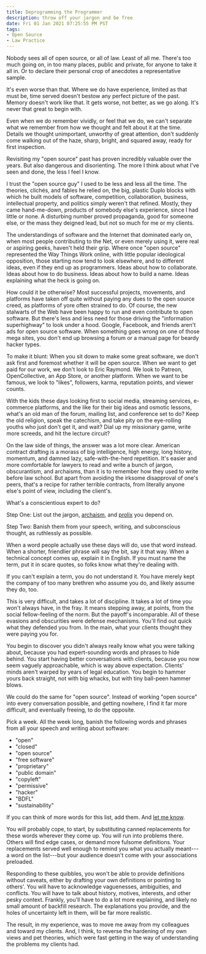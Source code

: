 ```yaml
---
title: Deprogramming the Programmer
description: throw off your jargon and be free
date: Fri 01 Jan 2021 07:25:55 PM PST
tags:
- Open Source
- Law Practice
---
```


Nobody sees all of open source, or all of law.  Least of all me.  There's too much going on, in too many places, public and private, for anyone to take it all in.  Or to declare their personal crop of anecdotes a representative sample.

It's even worse than that.  Where we do have experience, limited as that must be, time served doesn't bestow any perfect picture of the past.  Memory doesn't work like that.  It gets worse, not better, as we go along.  It's never that great to begin with.

Even when we do remember vividly, or feel that we do, we can't separate what we remember from how we thought and felt about it at the time.  Details we thought unimportant, unworthy of great attention, don't suddenly come walking out of the haze, sharp, bright, and squared away, ready for first inspection.

Revisiting my "open source" past has proven incredibly valuable over the years.  But also dangerous and disorienting.  The more I think about what I've seen and done, the less I feel I know.

I trust the "open source guy" I used to be less and less all the time.  The theories, clichés, and fables he relied on, the big, plastic Duplo blocks with which he built models of software, competition, collaboration, business, intellectual property, and politics simply weren't that refined.  Mostly, they came hand-me-down, products of somebody else's experience, since I had little or none.  A disturbing number proved propaganda, good for someone else, or the mass they deigned lead, but not so much for me or my clients.

The understandings of software and the Internet that dominated early on, when most people contributing to the Net, or even merely using it, were real or aspiring geeks, haven't held their grip.  Where once "open source" represented the Way Things Work online, with little popular ideological opposition, those starting now tend to look elsewhere, and to different ideas, even if they end up as programmers.  Ideas about how to collaborate.  Ideas about how to do business.  Ideas about how to build a name.  Ideas explaining what the heck is going on.

How could it be otherwise?  Most successful projects, movements, and platforms have taken off quite without paying any dues to the open source creed, as platforms of yore often strained to do.  Of course, the new stalwarts of the Web have been happy to run and even contribute to open software.  But there's less and less need for those driving the "information superhighway" to look under a hood.  Google, Facebook, and friends aren't ads for open source software. When something goes wrong on one of those mega sites, you don't end up browsing a forum or a manual page for beardy hacker types.

To make it blunt: When you sit down to make some great software, we don't ask first and foremost whether it will be open source.  When we want to get paid for our work, we don't look to Eric Raymond.  We look to Patreon, OpenCollective, an App Store, or another platform.  When we want to be famous, we look to "likes", followers, karma, reputation points, and viewer counts.

With the kids these days looking first to social media, streaming services, e-commerce platforms, and the like for their big ideas and osmotic lessons, what's an old man of the forum, mailing list, and conference set to do?  Keep the old religion, speak the catechism, and take pity on the eye-rolling youths who just don't get it, and wait?  Dial up my missionary game, write more screeds, and hit the lecture circuit?

On the law side of things, the answer was a lot more clear.  American contract drafting is a morass of big intelligence, high energy, long history, momentum, and damned lazy, safe-with-the-herd repetition.  It's easier and more comfortable for lawyers to read and write a bunch of jargon, obscurantism, and archaisms, than it is to remember how they used to write before law school.  But apart from avoiding the irksome disapproval of one's peers, that's a recipe for rather terrible contracts, from literally anyone else's point of view, including the client's.

What's a conscientious expert to do?

Step One: List out the jargon, [archaism](https://github.com/kemitchell/american-legal-archaisms/blob/master/index.json), and [prolix](https://github.com/kemitchell/wordy-words/blob/master/index.json) you depend on.

Step Two: Banish them from your speech, writing, and subconscious thought, as ruthlessly as possible.

When a word people actually use these days will do, use that word instead.  When a shorter, friendlier phrase will say the bit, say it that way.  When a technical concept comes up, explain it in English.  If you must name the term, put it in scare quotes, so folks know what they're dealing with.

If you can't explain a term, you do not understand it.  You have merely kept the company of too many brethren who assume you do, and likely assume they do, too.

This is very difficult, and takes a lot of discipline.  It takes a lot of time you won't always have, in the fray.  It means stepping away, at points, from the social fellow-feeling of the norm.  But the payoff's incomparable.  All of these evasions and obscurities were defense mechanisms.  You'll find out quick what they defended you from.  In the main, what your clients thought they were paying you for.

You begin to discover you didn't always really know what you were talking about, because you had expert-sounding words and phrases to hide behind.  You start having better conversations with clients, because you now seem vaguely approachable, which is way above expectation.  Clients' minds aren't warped by years of legal education.  You begin to hammer yours back straight, not with big whacks, but with tiny ball-peen hammer blows.

We could do the same for "open source".  Instead of working "open source" into every conversation possible, and getting nowhere, I find it far more difficult, and eventually freeing, to do the opposite.

Pick a week.  All the week long, banish the following words and phrases from all your speech and writing about software:

- "open"
- "closed"
- "open source"
- "free software"
- "proprietary"
- "public domain"
- "copyleft"
- "permissive"
- "hacker"
- "BDFL"
- "sustainability"

If you can think of more words for this list, add them.  And [let me know](mailto:kyle@kemitchell.com).

You will probably cope, to start, by substituting canned replacements for these words wherever they come up.  You will run into problems there.  Others will find edge cases, or demand more fulsome definitions.  Your replacements served well enough to remind you what you actually meant---a word on the list---but your audience doesn't come with your associations preloaded.

Responding to these quibbles, you won't be able to provide definitions without caveats, either by drafting your own definitions or pointing to others'.  You will have to acknowledge vaguenesses, ambiguities, and conflicts.  You will have to talk about history, motives, interests, and other pesky context.  Frankly, you'll have to do a lot more explaining, and likely no small amount of backfill research.  The explanations you provide, and the holes of uncertainty left in them, will be far more realistic.

The result, in my experience, was to move me away from my colleagues and toward my clients.  And, I think, to reverse the hardening of my own views and pet theories, which were fast getting in the way of understanding the problems my clients had.
